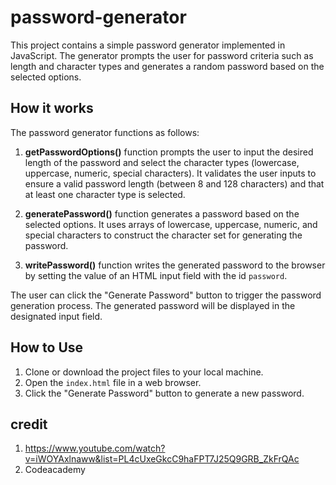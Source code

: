 # password-generator

This project contains a simple password generator implemented in JavaScript. The generator prompts the user for password criteria such as length and character types and generates a random password based on the selected options.

## How it works

The password generator functions as follows:

1. **getPasswordOptions()** function prompts the user to input the desired length of the password and select the character types (lowercase, uppercase, numeric, special characters). It validates the user inputs to ensure a valid password length (between 8 and 128 characters) and that at least one character type is selected.

2. **generatePassword()** function generates a password based on the selected options. It uses arrays of lowercase, uppercase, numeric, and special characters to construct the character set for generating the password.

3. **writePassword()** function writes the generated password to the browser by setting the value of an HTML input field with the id `password`.

The user can click the "Generate Password" button to trigger the password generation process. The generated password will be displayed in the designated input field.

## How to Use

1. Clone or download the project files to your local machine.
2. Open the `index.html` file in a web browser.
3. Click the "Generate Password" button to generate a new password.

## credit
1. https://www.youtube.com/watch?v=iWOYAxlnaww&list=PL4cUxeGkcC9haFPT7J25Q9GRB_ZkFrQAc
2. Codeacademy